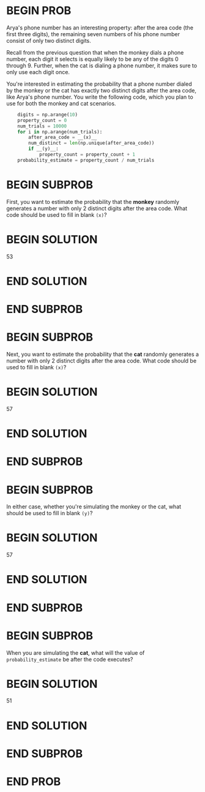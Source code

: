 # BEGIN PROB

Arya's phone number has an interesting property: after the area code
(the first three digits), the remaining seven numbers of his phone
number consist of only two distinct digits.

Recall from the previous question that when the monkey dials a phone
number, each digit it selects is equally likely to be any of the digits
$0$ through $9$. Further, when the cat is dialing a phone number, it
makes sure to only use each digit once.

You're interested in estimating the probability that a phone number
dialed by the monkey or the cat has exactly two distinct digits after
the area code, like Arya's phone number. You write the following code,
which you plan to use for both the monkey and cat scenarios.

```py
    digits = np.arange(10)
    property_count = 0
    num_trials = 10000
    for i in np.arange(num_trials):
        after_area_code = __(x)__
        num_distinct = len(np.unique(after_area_code))
        if __(y)__:
            property_count = property_count + 1
    probability_estimate = property_count / num_trials
```

# BEGIN SUBPROB

First, you want to estimate the probability that the **monkey** randomly
generates a number with only 2 distinct digits after the area code. What
code should be used to fill in blank `(x)`?

# BEGIN SOLUTION

<average>53</average>

# END SOLUTION

# END SUBPROB

# BEGIN SUBPROB

Next, you want to estimate the probability that the **cat** randomly
generates a number with only 2 distinct digits after the area code. What
code should be used to fill in blank `(x)`?

# BEGIN SOLUTION

<average>57</average>

# END SOLUTION

# END SUBPROB

# BEGIN SUBPROB

In either case, whether you're simulating the monkey or the cat, what
should be used to fill in blank `(y)`?

# BEGIN SOLUTION

<average>57</average>

# END SOLUTION

# END SUBPROB

# BEGIN SUBPROB

When you are simulating the **cat**, what will the value of
`probability_estimate` be after the code executes?

# BEGIN SOLUTION

<average>51</average>

# END SOLUTION

# END SUBPROB

# END PROB